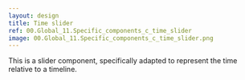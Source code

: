 ```yaml
---
layout: design
title: Time slider
ref: 00.Global_11.Specific_components_c_time_slider
image: 00.Global_11.Specific_components_c_time_slider.png
---
```


This is a slider component, specifically adapted to represent the time relative to a timeline.

